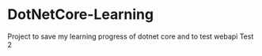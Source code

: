 # DotNetCore-Learning
Project to save my learning progress of dotnet core and to test webapi
Test 2
